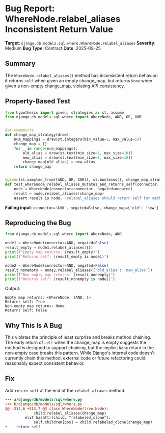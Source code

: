 # Bug Report: WhereNode.relabel_aliases Inconsistent Return Value

**Target**: `django.db.models.sql.where.WhereNode.relabel_aliases`
**Severity**: Medium
**Bug Type**: Contract
**Date**: 2025-09-25

## Summary

The `WhereNode.relabel_aliases()` method has inconsistent return behavior: it returns `self` when given an empty change_map, but returns `None` when given a non-empty change_map, violating API consistency.

## Property-Based Test

```python
from hypothesis import given, strategies as st, assume
from django.db.models.sql.where import WhereNode, AND, OR, XOR


@st.composite
def change_map_strategy(draw):
    num_mappings = draw(st.integers(min_value=1, max_value=5))
    change_map = {}
    for _ in range(num_mappings):
        old_alias = draw(st.text(min_size=1, max_size=10))
        new_alias = draw(st.text(min_size=1, max_size=10))
        change_map[old_alias] = new_alias
    return change_map


@given(st.sampled_from([AND, OR, XOR]), st.booleans(), change_map_strategy())
def test_wherenode_relabel_aliases_mutates_and_returns_self(connector, negated, change_map):
    node = WhereNode(connector=connector, negated=negated)
    result = node.relabel_aliases(change_map)
    assert result is node, "relabel_aliases should return self for method chaining"
```

**Failing input**: `connector='AND', negated=False, change_map={'old': 'new'}`

## Reproducing the Bug

```python
from django.db.models.sql.where import WhereNode, AND

node1 = WhereNode(connector=AND, negated=False)
result_empty = node1.relabel_aliases({})
print(f"Empty map returns: {result_empty}")
print(f"Returns self: {result_empty is node1}")

node2 = WhereNode(connector=AND, negated=False)
result_nonempty = node2.relabel_aliases({'old_alias': 'new_alias'})
print(f"Non-empty map returns: {result_nonempty}")
print(f"Returns self: {result_nonempty is node2}")
```

Output:
```
Empty map returns: <WhereNode: (AND: )>
Returns self: True
Non-empty map returns: None
Returns self: False
```

## Why This Is A Bug

This violates the principle of least surprise and breaks method chaining. The early return of `self` when the change_map is empty suggests the method is designed to support chaining, but the implicit `None` return in the non-empty case breaks this pattern. While Django's internal code doesn't currently chain this method, external code or future refactoring could reasonably expect consistent behavior.

## Fix

Add `return self` at the end of the `relabel_aliases` method:

```diff
--- a/django/db/models/sql/where.py
+++ b/django/db/models/sql/where.py
@@ -213,6 +213,7 @@ class WhereNode(tree.Node):
             child.relabel_aliases(change_map)
         elif hasattr(child, "relabeled_clone"):
             self.children[pos] = child.relabeled_clone(change_map)
+    return self
```